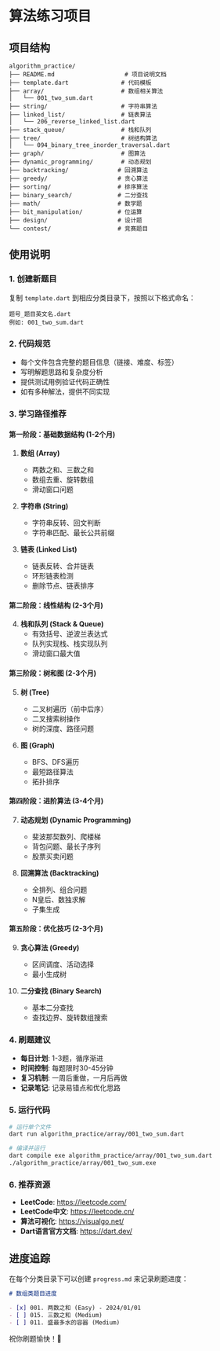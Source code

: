 # 算法练习项目

## 项目结构

```
algorithm_practice/
├── README.md                    # 项目说明文档
├── template.dart               # 代码模板
├── array/                      # 数组相关算法
│   └── 001_two_sum.dart
├── string/                     # 字符串算法
├── linked_list/                # 链表算法
│   └── 206_reverse_linked_list.dart
├── stack_queue/                # 栈和队列
├── tree/                       # 树结构算法
│   └── 094_binary_tree_inorder_traversal.dart
├── graph/                      # 图算法
├── dynamic_programming/        # 动态规划
├── backtracking/              # 回溯算法
├── greedy/                    # 贪心算法
├── sorting/                   # 排序算法
├── binary_search/             # 二分查找
├── math/                      # 数学题
├── bit_manipulation/          # 位运算
├── design/                    # 设计题
└── contest/                   # 竞赛题目
```

## 使用说明

### 1. 创建新题目
复制 `template.dart` 到相应分类目录下，按照以下格式命名：
```
题号_题目英文名.dart
例如: 001_two_sum.dart
```

### 2. 代码规范
- 每个文件包含完整的题目信息（链接、难度、标签）
- 写明解题思路和复杂度分析
- 提供测试用例验证代码正确性
- 如有多种解法，提供不同实现

### 3. 学习路径推荐

#### 第一阶段：基础数据结构 (1-2个月)
1. **数组 (Array)**
   - 两数之和、三数之和
   - 数组去重、旋转数组
   - 滑动窗口问题

2. **字符串 (String)**
   - 字符串反转、回文判断
   - 字符串匹配、最长公共前缀

3. **链表 (Linked List)**
   - 链表反转、合并链表
   - 环形链表检测
   - 删除节点、链表排序

#### 第二阶段：线性结构 (2-3个月)
4. **栈和队列 (Stack & Queue)**
   - 有效括号、逆波兰表达式
   - 队列实现栈、栈实现队列
   - 滑动窗口最大值

#### 第三阶段：树和图 (2-3个月)
5. **树 (Tree)**
   - 二叉树遍历（前中后序）
   - 二叉搜索树操作
   - 树的深度、路径问题

6. **图 (Graph)**
   - BFS、DFS遍历
   - 最短路径算法
   - 拓扑排序

#### 第四阶段：进阶算法 (3-4个月)
7. **动态规划 (Dynamic Programming)**
   - 斐波那契数列、爬楼梯
   - 背包问题、最长子序列
   - 股票买卖问题

8. **回溯算法 (Backtracking)**
   - 全排列、组合问题
   - N皇后、数独求解
   - 子集生成

#### 第五阶段：优化技巧 (2-3个月)
9. **贪心算法 (Greedy)**
   - 区间调度、活动选择
   - 最小生成树

10. **二分查找 (Binary Search)**
    - 基本二分查找
    - 查找边界、旋转数组搜索

### 4. 刷题建议

- **每日计划**: 1-3题，循序渐进
- **时间控制**: 每题限时30-45分钟
- **复习机制**: 一周后重做，一月后再做
- **记录笔记**: 记录易错点和优化思路

### 5. 运行代码

```bash
# 运行单个文件
dart run algorithm_practice/array/001_two_sum.dart

# 编译并运行
dart compile exe algorithm_practice/array/001_two_sum.dart
./algorithm_practice/array/001_two_sum.exe
```

### 6. 推荐资源

- **LeetCode**: https://leetcode.com/
- **LeetCode中文**: https://leetcode.cn/
- **算法可视化**: https://visualgo.net/
- **Dart语言官方文档**: https://dart.dev/

## 进度追踪

在每个分类目录下可以创建 `progress.md` 来记录刷题进度：

```markdown
# 数组类题目进度

- [x] 001. 两数之和 (Easy) - 2024/01/01
- [ ] 015. 三数之和 (Medium)
- [ ] 011. 盛最多水的容器 (Medium)
```

祝你刷题愉快！💪